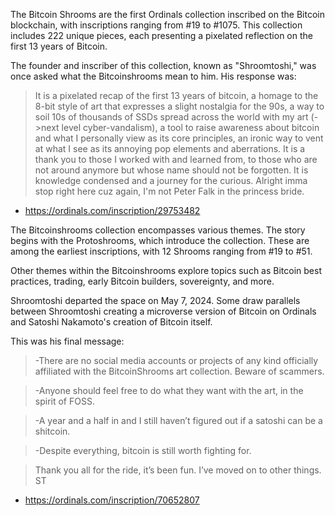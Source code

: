 The Bitcoin Shrooms are the first Ordinals collection inscribed on the Bitcoin blockchain, with inscriptions ranging from #19 to #1075. This collection includes 222 unique pieces, each presenting a pixelated reflection on the first 13 years of Bitcoin.

The founder and inscriber of this collection, known as "Shroomtoshi," was once asked what the Bitcoinshrooms mean to him. His response was:

> It is a pixelated recap of the first 13 years of bitcoin, a homage to the 8-bit style of art that expresses a slight nostalgia for the 90s, a way to soil 10s of thousands of SSDs spread across the world with my art (->next level cyber-vandalism), a tool to raise awareness about bitcoin and what I personally view as its core principles, an ironic way to vent at what I see as its annoying pop elements and aberrations.
It is a thank you to those I worked with and learned from, to those who are not around anymore but whose name should not be forgotten. It is knowledge condensed and a journey for the curious. Alright imma stop right here cuz again, I'm not Peter Falk in the princess bride. 

- https://ordinals.com/inscription/29753482

The Bitcoinshrooms collection encompasses various themes. The story begins with the Protoshrooms, which introduce the collection. These are among the earliest inscriptions, with 12 Shrooms ranging from #19 to #51.

Other themes within the Bitcoinshrooms explore topics such as Bitcoin best practices, trading, early Bitcoin builders, sovereignty, and more.

Shroomtoshi departed the space on May 7, 2024. Some draw parallels between Shroomtoshi creating a microverse version of Bitcoin on Ordinals and Satoshi Nakamoto's creation of Bitcoin itself.

This was his final message:

> -There are no social media accounts or projects of any kind officially affiliated with the BitcoinShrooms art collection. Beware of scammers.

> -Anyone should feel free to do what they want with the art, in the spirit of FOSS.

> -A year and a half in and I still haven’t figured out if a satoshi can be a shitcoin.

> -Despite everything, bitcoin is still worth fighting for.

> Thank you all for the ride, it’s been fun. I’ve moved on to other things. ST 

- https://ordinals.com/inscription/70652807





